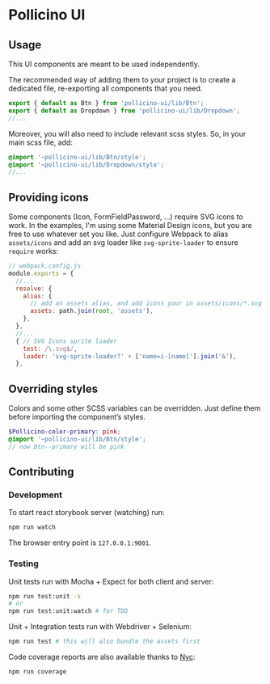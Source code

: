 # Pollicino UI


## Usage

This UI components are meant to be used independently.

The recommended way of adding them to your project is to create a dedicated file, re-exporting all components that you need.  

```js
export { default as Btn } from 'pollicino-ui/lib/Btn';
export { default as Dropdown } from 'pollicino-ui/lib/Dropdown';
//...
```

Moreover, you will also need to include relevant scss styles. So, in your main scss file, add:

``` scss
@import '~pollicino-ui/lib/Btn/style';
@import '~pollicino-ui/lib/Dropdown/style';
//...
```  



## Providing icons

Some components (Icon, FormFieldPassword, ...) require SVG icons to work. In the examples, I'm using some Material Design icons, but you are free to use whatever set you like.
Just configure Webpack to alias `assets/icons` and add an svg loader like `svg-sprite-loader` to ensure `require` works:

```js
// webpack.config.js
module.exports = {
  //...
  resolve: {
    alias: {
      // add an assets alias, and add icons your in assets/icons/*.svg
      assets: path.join(root, 'assets'),
    },
  },
  //...
  { // SVG Icons sprite loader
    test: /\.svg$/,
    loader: 'svg-sprite-loader?' + ['name=i-[name]'].join('&'),
  },
```



## Overriding styles

Colors and some other SCSS variables can be overridden. Just define them before importing the component’s styles. 

``` scss
$Pollicino-color-primary: pink;
@import '~pollicino-ui/lib/Btn/style';
// now Btn--primary will be pink 
```
  


## Contributing

### Development

To start react storybook server (watching) run:
``` sh
npm run watch
```
The browser entry point is `127.0.0.1:9001`.



### Testing

Unit tests run with Mocha + Expect for both client and server:
``` sh
npm run test:unit -s
# or
npm run test:unit:watch # for TDD
```

Unit + Integration tests run with Webdriver + Selenium:
``` sh
npm run test # this will also bundle the assets first
```


Code coverage reports are also available thanks to [Nyc](https://github.com/bcoe/nyc):
``` sh
npm run coverage
```

